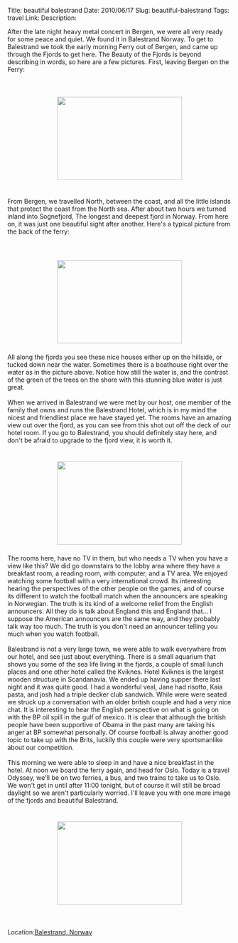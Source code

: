 Title: beautiful balestrand
Date: 2010/06/17
Slug: beautiful-balestrand
Tags: travel
Link: 
Description: 


After the late night heavy metal concert in Bergen, we were all very ready for some peace and quiet.  We found it in Balestrand Norway.  To get to Balestrand we took the early morning Ferry out of Bergen, and came up through the Fjords to get here.  The Beauty of the Fjords is beyond describing in words, so here are a few pictures.  First, leaving Bergen on the Ferry:<br /><br /><br /><center><a href='http://blogpress.w18.net/photos/10/06/17/99.jpg'><img src='http://blogpress.w18.net/photos/10/06/17/s_99.jpg' border='0' width='281' height='187' style='margin:5px'></a></center><br /><br />From Bergen, we travelled North, between the coast, and all the little islands that protect the coast from the North sea.  After about two hours we turned inland into Sognefjord, The longest and deepest fjord in Norway.  From here on, it was just one beautiful sight after another.  Here's a typical picture from the back of the ferry:<br /><br /><br /><br /><center><a href='http://blogpress.w18.net/photos/10/06/17/100.jpg'><img src='http://blogpress.w18.net/photos/10/06/17/s_100.jpg' border='0' width='281' height='187' style='margin:5px'></a></center><br />All along the fjords you see these nice houses either up on the hillside, or tucked down near the water.  Sometimes there is a boathouse right over the water as in the picture above.  Notice how still the water is, and the contrast of the green of the trees on the shore with this stunning blue water is just great.<br /><br />When we arrived in Balestrand we were met by our host, one member of the family that owns and runs the Balestrand Hotel, which is in my mind the nicest and friendliest place we have stayed yet.  The rooms have an amazing view out over the fjord, as you can see from this shot out off the deck of our hotel room.  If you go to Balestrand, you should definitely stay here, and don't be afraid to upgrade to the fjord view, it is worth it.<br /><br /><br /><center><a href='http://blogpress.w18.net/photos/10/06/17/101.jpg'><img src='http://blogpress.w18.net/photos/10/06/17/s_101.jpg' border='0' width='281' height='187' style='margin:5px'></a></center><br />The rooms here, have no TV in them, but who needs a TV when you have a view like this?  We did go downstairs to the lobby area where they have a breakfast room, a reading room, with computer, and a TV area.  We enjoyed watching some football with a very international crowd.  Its interesting hearing the perspectives of the other people on the games, and of course its different to watch the football match when the announcers are speaking in Norwegian.  The truth is its kind of a welcome relief from the English announcers.  All they do is talk about England this and England that...  I suppose the American announcers are the same way, and they probably talk way too much.  The truth is you don't need an announcer telling you much when you watch football.<br /><br />Balestrand is not a very large town, we were able to walk everywhere from our hotel, and see just about everything.  There is a small aquarium that shows you some of the sea life living in the fjords, a couple of small lunch places and one other hotel called the Kviknes.  Hotel Kviknes is the largest wooden structure in Scandanavia.  We ended up having supper there last night and it was quite good.  I had a wonderful veal, Jane had risotto, Kaia pasta, and josh had a triple decker club sandwich.  While were were seated we struck up a conversation with an older british couple and had a very nice chat.  It is interesting to hear the English perspective on what is going on with the BP oil spill in the gulf of mexico.  It is clear that although the british people have been supportive of Obama in the past many are taking his anger at BP somewhat personally.  Of course football is alway another good topic to take up with the Brits, luckily this couple were very sportsmanlike about our competition.<br /><br />This morning we were able to sleep in and have a nice breakfast in the hotel.  At noon we board the ferry again, and head for Oslo.  Today is a travel Odyssey, we'll be on two ferries, a bus, and two trains to take us to Oslo.  We won't get in until after 11:00 tonight, but of course it will still be broad daylight so we aren't particularly worried.  I'll leave you with one more image of the fjords and beautiful Balestrand.<br /><br /><br /><center><a href='http://blogpress.w18.net/photos/10/06/17/102.jpg'><img src='http://blogpress.w18.net/photos/10/06/17/s_102.jpg' border='0' width='281' height='187' style='margin:5px'></a></center><br /><br /><p class='blogpress_location'>Location:<a href='http://maps.google.com/maps?q=Balestrand,%20Norway&z=10'>Balestrand, Norway</a></p><div class="blogger-post-footer"><img width='1' height='1' src='https://blogger.googleusercontent.com/tracker/2759017781463016019-1661342914662128360?l=blog.bonelakesoftware.com' alt='' /></div>
